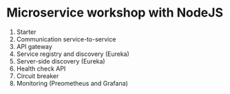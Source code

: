 # Microservice workshop with NodeJS

1. Starter
2. Communication service-to-service
3. API gateway
4. Service registry and discovery (Eureka)
5. Server-side discovery (Eureka)
6. Health check API
7. Circuit breaker
9. Monitoring (Preometheus and Grafana)
